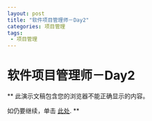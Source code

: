 ```yaml
---
layout: post
title: "软件项目管理师－Day2"
categories: 项目管理
tags: 
 - 项目管理
--- 
```


# 软件项目管理师－Day2

**
此演示文稿包含您的浏览器不能正确显示的内容。

如仍要继续，单击 [此处]().
**
